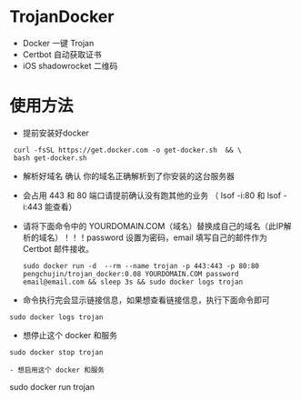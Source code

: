 # TrojanDocker

* Docker 一键  Trojan
* Certbot 自动获取证书
* iOS shadowrocket 二维码

# 使用方法

- 提前安装好docker

```shell
 curl -fsSL https://get.docker.com -o get-docker.sh  && \
 bash get-docker.sh
```

- 解析好域名 确认 你的域名正确解析到了你安装的这台服务器

- 会占用 443 和 80 端口请提前确认没有跑其他的业务 （ lsof -i:80 和 lsof -i:443 能查看）

- 请将下面命令中的 YOURDOMAIN.COM（域名）替换成自己的域名（此IP解析的域名）！！！password 设置为密码，email 填写自己的邮件作为 Certbot 邮件接收。

  ```
  sudo docker run -d  --rm --name trojan -p 443:443 -p 80:80 pengchujin/trojan_docker:0.08 YOURDOMAIN.COM password email@email.com && sleep 3s && sudo docker logs trojan
  ```

- 命令执行完会显示链接信息，如果想查看链接信息，执行下面命令即可

```
sudo docker logs trojan
```

- 想停止这个 docker 和服务

```
sudo docker stop trojan

- 想启用这个 docker 和服务

```
sudo docker run trojan

